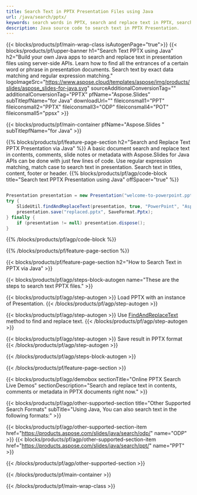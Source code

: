 ```yaml
---
title: Search Text in PPTX Presentation Files using Java
url: /java/search/pptx/
keywords: search words in PPTX, search and replace text in PPTX, search text PPTX Presentation
description: Java source code to search text in PPTX Presentation.
---
```


{{< blocks/products/pf/main-wrap-class isAutogenPage="true">}}
{{< blocks/products/pf/upper-banner h1="Search Text PPTX using Java" h2="Build your own Java apps to search and replace text in presentation files using server-side APIs. Learn how to find all the entrances of a certain word or phrase in presentation documents. Search text by exact data matching and regular expression matching." logoImageSrc="https://www.aspose.cloud/templates/aspose/img/products/slides/aspose_slides-for-java.svg" sourceAdditionalConversionTag="" additionalConversionTag="PPTX" pfName="Aspose.Slides" subTitlepfName="for Java" downloadUrl="" fileiconsmall1="PPT" fileiconsmall2="PPTX" fileiconsmall3="ODP" fileiconsmall4="POT" fileiconsmall5="ppsx" >}}

{{< blocks/products/pf/main-container pfName="Aspose.Slides " subTitlepfName="for Java" >}}

{{% blocks/products/pf/feature-page-section  h2="Search and Replace Text PPTX Presentation via Java" %}}
A basic document search and replace text in contents, comments, slide notes or metadata with Aspose.Slides for Java APIs can be done with just few lines of code. Use regular expression matching, match case to search text in presentation. Search text in titles, content, footer or header.
{{% blocks/products/pf/agp/code-block title="Search text PPTX Presentation using Java" offSpacer="true" %}}

```java

Presentation presentation = new Presentation("welcome-to-powerpoint.pptx");
try {
    SlideUtil.findAndReplaceText(presentation, true, "PowerPoint", "Aspose.Slides", null);
    presentation.save("replaced.pptx", SaveFormat.Pptx);
} finally {
    if (presentation != null) presentation.dispose();
}
```

{{% /blocks/products/pf/agp/code-block %}}

{{% /blocks/products/pf/feature-page-section %}}

{{< blocks/products/pf/feature-page-section  h2="How to Search Text in PPTX via Java" >}}

{{< blocks/products/pf/agp/steps-block-autogen name="These are the steps to search text PPTX files." >}}

{{< blocks/products/pf/agp/step-autogen >}}
Load PPTX with an instance of Presentation.
{{< /blocks/products/pf/agp/step-autogen >}}

{{< blocks/products/pf/agp/step-autogen >}}
Use [FindAndReplaceText](https://reference.aspose.com/slides/java/com.aspose.slides/slideutil/#findAndReplaceText-com.aspose.slides.IPresentation-boolean-java.lang.String-java.lang.String-) method to find and replace text.
{{< /blocks/products/pf/agp/step-autogen >}}

{{< blocks/products/pf/agp/step-autogen >}}
Save result in PPTX format
{{< /blocks/products/pf/agp/step-autogen >}}

{{< /blocks/products/pf/agp/steps-block-autogen >}}

{{< /blocks/products/pf/feature-page-section >}}

{{< blocks/products/pf/agp/demobox sectionTitle="Online PPTX Search Live Demos" sectionDescription="Search and replace text in contents, comments or metadata in PPTX documents right now." >}}

{{< blocks/products/pf/agp/other-supported-section title="Other Supported Search Formats" subTitle="Using Java, You can also search text in the following formats:" >}}

{{< blocks/products/pf/agp/other-supported-section-item href="https://products.aspose.com/slides/java/search/odp/" name="ODP" >}}
{{< blocks/products/pf/agp/other-supported-section-item href="https://products.aspose.com/slides/java/search/ppt/" name="PPT" >}}


{{< /blocks/products/pf/agp/other-supported-section >}}

{{< /blocks/products/pf/main-container >}}
    
{{< /blocks/products/pf/main-wrap-class >}}